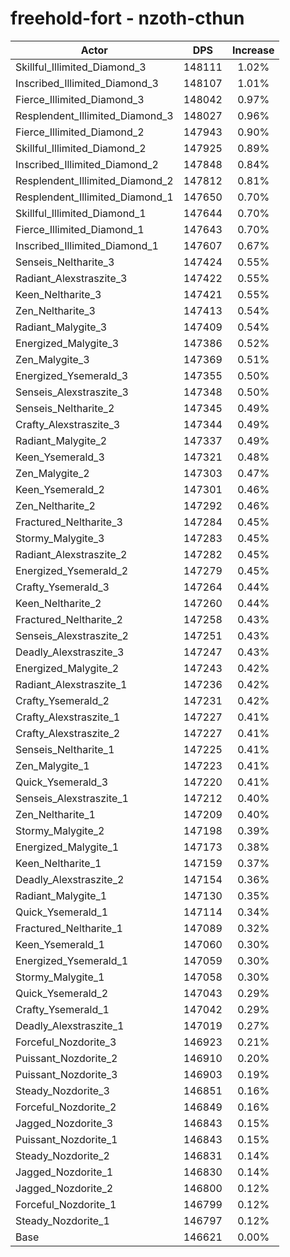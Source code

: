 # freehold-fort - nzoth-cthun
| Actor | DPS | Increase |
|---|:---:|:---:|
|Skillful_Illimited_Diamond_3|148111|1.02%|
|Inscribed_Illimited_Diamond_3|148107|1.01%|
|Fierce_Illimited_Diamond_3|148042|0.97%|
|Resplendent_Illimited_Diamond_3|148027|0.96%|
|Fierce_Illimited_Diamond_2|147943|0.90%|
|Skillful_Illimited_Diamond_2|147925|0.89%|
|Inscribed_Illimited_Diamond_2|147848|0.84%|
|Resplendent_Illimited_Diamond_2|147812|0.81%|
|Resplendent_Illimited_Diamond_1|147650|0.70%|
|Skillful_Illimited_Diamond_1|147644|0.70%|
|Fierce_Illimited_Diamond_1|147643|0.70%|
|Inscribed_Illimited_Diamond_1|147607|0.67%|
|Senseis_Neltharite_3|147424|0.55%|
|Radiant_Alexstraszite_3|147422|0.55%|
|Keen_Neltharite_3|147421|0.55%|
|Zen_Neltharite_3|147413|0.54%|
|Radiant_Malygite_3|147409|0.54%|
|Energized_Malygite_3|147386|0.52%|
|Zen_Malygite_3|147369|0.51%|
|Energized_Ysemerald_3|147355|0.50%|
|Senseis_Alexstraszite_3|147348|0.50%|
|Senseis_Neltharite_2|147345|0.49%|
|Crafty_Alexstraszite_3|147344|0.49%|
|Radiant_Malygite_2|147337|0.49%|
|Keen_Ysemerald_3|147321|0.48%|
|Zen_Malygite_2|147303|0.47%|
|Keen_Ysemerald_2|147301|0.46%|
|Zen_Neltharite_2|147292|0.46%|
|Fractured_Neltharite_3|147284|0.45%|
|Stormy_Malygite_3|147283|0.45%|
|Radiant_Alexstraszite_2|147282|0.45%|
|Energized_Ysemerald_2|147279|0.45%|
|Crafty_Ysemerald_3|147264|0.44%|
|Keen_Neltharite_2|147260|0.44%|
|Fractured_Neltharite_2|147258|0.43%|
|Senseis_Alexstraszite_2|147251|0.43%|
|Deadly_Alexstraszite_3|147247|0.43%|
|Energized_Malygite_2|147243|0.42%|
|Radiant_Alexstraszite_1|147236|0.42%|
|Crafty_Ysemerald_2|147231|0.42%|
|Crafty_Alexstraszite_1|147227|0.41%|
|Crafty_Alexstraszite_2|147227|0.41%|
|Senseis_Neltharite_1|147225|0.41%|
|Zen_Malygite_1|147223|0.41%|
|Quick_Ysemerald_3|147220|0.41%|
|Senseis_Alexstraszite_1|147212|0.40%|
|Zen_Neltharite_1|147209|0.40%|
|Stormy_Malygite_2|147198|0.39%|
|Energized_Malygite_1|147173|0.38%|
|Keen_Neltharite_1|147159|0.37%|
|Deadly_Alexstraszite_2|147154|0.36%|
|Radiant_Malygite_1|147130|0.35%|
|Quick_Ysemerald_1|147114|0.34%|
|Fractured_Neltharite_1|147089|0.32%|
|Keen_Ysemerald_1|147060|0.30%|
|Energized_Ysemerald_1|147059|0.30%|
|Stormy_Malygite_1|147058|0.30%|
|Quick_Ysemerald_2|147043|0.29%|
|Crafty_Ysemerald_1|147042|0.29%|
|Deadly_Alexstraszite_1|147019|0.27%|
|Forceful_Nozdorite_3|146923|0.21%|
|Puissant_Nozdorite_2|146910|0.20%|
|Puissant_Nozdorite_3|146903|0.19%|
|Steady_Nozdorite_3|146851|0.16%|
|Forceful_Nozdorite_2|146849|0.16%|
|Jagged_Nozdorite_3|146843|0.15%|
|Puissant_Nozdorite_1|146843|0.15%|
|Steady_Nozdorite_2|146831|0.14%|
|Jagged_Nozdorite_1|146830|0.14%|
|Jagged_Nozdorite_2|146800|0.12%|
|Forceful_Nozdorite_1|146799|0.12%|
|Steady_Nozdorite_1|146797|0.12%|
|Base|146621|0.00%|

